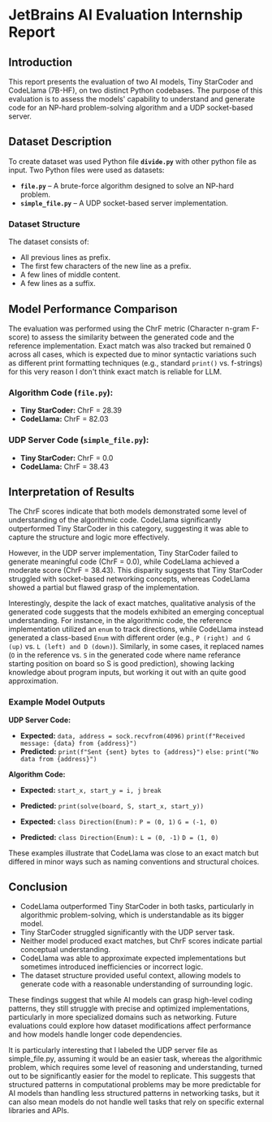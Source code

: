 # JetBrains AI Evaluation Internship Report

## Introduction
This report presents the evaluation of two AI models, Tiny StarCoder and CodeLlama (7B-HF), on two distinct Python codebases. The purpose of this evaluation is to assess the models' capability to understand and generate code for an NP-hard problem-solving algorithm and a UDP socket-based server. 

## Dataset Description
To create dataset was used Python file **`divide.py`** with other python file as input.
Two Python files were used as datasets:
- **`file.py`** – A brute-force algorithm designed to solve an NP-hard problem.
- **`simple_file.py`** – A UDP socket-based server implementation.

### Dataset Structure
The dataset consists of:
- All previous lines as prefix.
- The first few characters of the new line as a prefix.
- A few lines of middle content.
- A few lines as a suffix.

## Model Performance Comparison
The evaluation was performed using the ChrF metric (Character n-gram F-score) to assess the similarity between the generated code and the reference implementation. Exact match was also tracked but remained 0 across all cases, which is expected due to minor syntactic variations such as different print formatting techniques (e.g., standard `print()` vs. f-strings) for this very reason I don't think exact match is reliable for LLM.

### Algorithm Code (`file.py`):
- **Tiny StarCoder:** ChrF = 28.39
- **CodeLlama:** ChrF = 82.03

### UDP Server Code (`simple_file.py`):
- **Tiny StarCoder:** ChrF = 0.0
- **CodeLlama:** ChrF = 38.43

## Interpretation of Results
The ChrF scores indicate that both models demonstrated some level of understanding of the algorithmic code. CodeLlama significantly outperformed Tiny StarCoder in this category, suggesting it was able to capture the structure and logic more effectively.

However, in the UDP server implementation, Tiny StarCoder failed to generate meaningful code (ChrF = 0.0), while CodeLlama achieved a moderate score (ChrF = 38.43). This disparity suggests that Tiny StarCoder struggled with socket-based networking concepts, whereas CodeLlama showed a partial but flawed grasp of the implementation.

Interestingly, despite the lack of exact matches, qualitative analysis of the generated code suggests that the models exhibited an emerging conceptual understanding. For instance, in the algorithmic code, the reference implementation utilized an `enum` to track directions, while CodeLlama instead generated a class-based `Enum` with different order (e.g., `P (right) and G (up)` vs. `L (left) and D (down)`). Similarly, in some cases, it replaced names (`O` in the reference vs. `S` in the generated code where name referance starting position on board so S is good prediction), showing lacking knowledge about program inputs, but working it out with an quite good approximation.

### Example Model Outputs
**UDP Server Code:**
- **Expected:** `data, address = sock.recvfrom(4096)`
  	`print(f"Received message: {data} from {address}")`
- **Predicted:** `print(f"Sent {sent} bytes to {address}")`
  	`else:`
  	`print("No data from {address}")`

**Algorithm Code:**
- **Expected:** `start_x, start_y = i, j`
  	`break`
- **Predicted:** `print(solve(board, S, start_x, start_y))`

- **Expected:** `class Direction(Enum):`
  	`P = (0, 1)`
  	`G = (-1, 0)`
- **Predicted:** `class Direction(Enum):`
  	`L = (0, -1)`
  	`D = (1, 0)`

These examples illustrate that CodeLlama was close to an exact match but differed in minor ways such as naming conventions and structural choices.

## Conclusion
- CodeLlama outperformed Tiny StarCoder in both tasks, particularly in algorithmic problem-solving, which is understandable as its bigger model.
- Tiny StarCoder struggled significantly with the UDP server task.
- Neither model produced exact matches, but ChrF scores indicate partial conceptual understanding.
- CodeLlama was able to approximate expected implementations but sometimes introduced inefficiencies or incorrect logic.
- The dataset structure provided useful context, allowing models to generate code with a reasonable understanding of surrounding logic.

These findings suggest that while AI models can grasp high-level coding patterns, they still struggle with precise and optimized implementations, particularly in more specialized domains such as networking. Future evaluations could explore how dataset modifications affect performance and how models handle longer code dependencies.

It is particularly interesting that I labeled the UDP server file as simple_file.py, assuming it would be an easier task, whereas the algorithmic problem, which requires some level of reasoning and understanding, turned out to be significantly easier for the model to replicate. This suggests that structured patterns in computational problems may be more predictable for AI models than handling less structured patterns in networking tasks, but it can also mean models do not handle well tasks that rely on specific external libraries and APIs.

